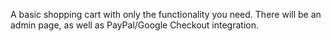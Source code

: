 A basic shopping cart with only the functionality you need.  There will be an admin page, as well as PayPal/Google Checkout integration.